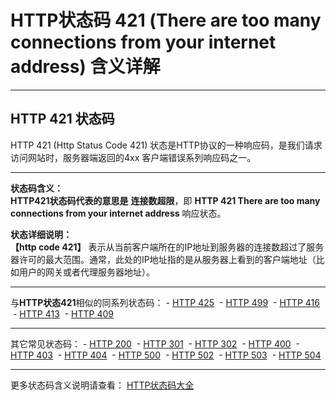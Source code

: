 # HTTP状态码 421 (There are too many connections from your internet address) 含义详解

---

## HTTP 421 状态码

HTTP 421 (Http Status Code 421) 状态是HTTP协议的一种响应码，是我们请求访问网站时，服务器端返回的4xx 客户端错误系列响应码之一。

---

**状态码含义：**  
**HTTP421状态码代表的意思是** **连接数超限**，即 **HTTP 421 There are too many connections from your internet address** 响应状态。

**状态详细说明：**  
**【http code 421】** 表示从当前客户端所在的IP地址到服务器的连接数超过了服务器许可的最大范围。通常，此处的IP地址指的是从服务器上看到的客户端地址（比如用户的网关或者代理服务器地址）。

  

---

与**HTTP状态421**相似的同系列状态码： - [HTTP 425](https://seo.juziseo.com/doc/http_code/425 "HTTP 425详细说明")
 - [HTTP 499](https://seo.juziseo.com/doc/http_code/499 "HTTP 499详细说明")
 - [HTTP 416](https://seo.juziseo.com/doc/http_code/416 "HTTP 416详细说明")
 - [HTTP 413](https://seo.juziseo.com/doc/http_code/413 "HTTP 413详细说明")
 - [HTTP 409](https://seo.juziseo.com/doc/http_code/409 "HTTP 409详细说明")

---

其它常见状态码： - [HTTP 200](https://seo.juziseo.com/doc/http_code/200 "HTTP 200详细说明")
 - [HTTP 301](https://seo.juziseo.com/doc/http_code/301 "HTTP 301详细说明")
 - [HTTP 302](https://seo.juziseo.com/doc/http_code/302 "HTTP 302详细说明")
 - [HTTP 400](https://seo.juziseo.com/doc/http_code/400 "HTTP 400详细说明")
 - [HTTP 403](https://seo.juziseo.com/doc/http_code/403 "HTTP 403详细说明")
 - [HTTP 404](https://seo.juziseo.com/doc/http_code/404 "HTTP 404详细说明")
 - [HTTP 500](https://seo.juziseo.com/doc/http_code/500 "HTTP 500详细说明")
 - [HTTP 502](https://seo.juziseo.com/doc/http_code/502 "HTTP 502详细说明")
 - [HTTP 503](https://seo.juziseo.com/doc/http_code/503 "HTTP 503详细说明")
 - [HTTP 504](https://seo.juziseo.com/doc/http_code/504 "HTTP 504详细说明")

---

更多状态码含义说明请查看： [HTTP状态码大全](https://seo.juziseo.com/doc/http_code/)
